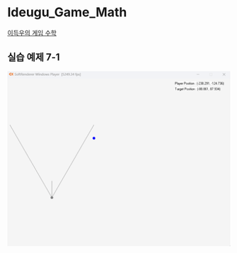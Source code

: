# Ideugu_Game_Math
[이득우의 게임 수학](https://diesuki4.tistory.com/category/%EA%B2%8C%EC%9E%84%20%EC%88%98%ED%95%99/%EC%9D%B4%EB%93%9D%EC%9A%B0%EC%9D%98%20%EA%B2%8C%EC%9E%84%20%EC%88%98%ED%95%99)

## 실습 예제 7-1
![실습 예제 7-1](https://raw.githubusercontent.com/diesuki4/Ideugu_Game_Math/7-1_%EB%82%B4%EC%A0%81%EC%9D%84_%ED%99%9C%EC%9A%A9%ED%95%9C_%EB%AA%A9%ED%91%9C%EB%AC%BC_%EA%B0%90%EC%A7%80/Example.gif)
